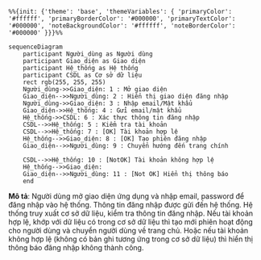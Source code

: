 ```mermaid
%%{init: {'theme': 'base', 'themeVariables': { 'primaryColor': '#ffffff', 'primaryBorderColor': '#000000', 'primaryTextColor': '#000000', 'noteBackgroundColor': '#ffffff', 'noteBorderColor': '#000000' }}}%%

sequenceDiagram
    participant Người_dùng as Người dùng
    participant Giao_diện as Giao diện
    participant Hệ_thống as Hệ thống
    participant CSDL as Cơ sở dữ liệu
    rect rgb(255, 255, 255)
    Người_dùng->>Giao_diện: 1 : Mở giao diện
    Giao_diện-->>Người_dùng: 2 : Hiển thị giao diện đăng nhập
    Người_dùng->>Giao_diện: 3 : Nhập email/Mật khẩu
    Giao_diện->>Hệ_thống: 4 : Gửi email/mật khẩu
    Hệ_thống->>CSDL: 6 : Xác thực thông tin đăng nhập
    CSDL-->>Hệ_thống: 5 : Kiểm tra tài khoản
    CSDL-->>Hệ_thống: 7 : [OK] Tài khoản hợp lệ
    Hệ_thống-->>Giao_diện: 8 : [OK] Tạo phiên đăng nhập
    Giao_diện-->>Người_dùng: 9 : Chuyển hướng đến trang chính
    
    CSDL-->>Hệ_thống: 10 : [NotOK] Tài khoản không hợp lệ
    Hệ_thống-->>Giao_diện: 
    Giao_diện-->>Người_dùng: 11 : [Not OK] Hiển thị thông báo
    end
```

**Mô tả**: Người dùng mở giao diện ứng dụng và nhập email, password để đăng nhập vào hệ thống. Thông tin đăng nhập được gửi đến hệ thống. Hệ thống truy xuất cơ sở dữ liệu, kiểm tra thông tin đăng nhập. Nếu tài khoản hợp lệ, khớp với dữ liệu có trong cơ sở dữ liệu thì tạo mới phiên hoạt động cho người dùng và chuyển người dùng về trang chủ. Hoặc nếu tài khoản không hợp lệ (không có bản ghi tương ứng trong cơ sở dữ liệu) thì hiển thị thông báo đăng nhập không thành công.
